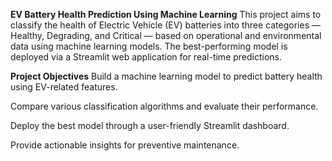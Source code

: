 **EV Battery Health Prediction Using Machine Learning**
This project aims to classify the health of Electric Vehicle (EV) batteries into three categories — Healthy, Degrading, and Critical — based on operational and environmental data using machine learning models. 
The best-performing model is deployed via a Streamlit web application for real-time predictions.

**Project Objectives**
Build a machine learning model to predict battery health using EV-related features.

Compare various classification algorithms and evaluate their performance.

Deploy the best model through a user-friendly Streamlit dashboard.

Provide actionable insights for preventive maintenance.
